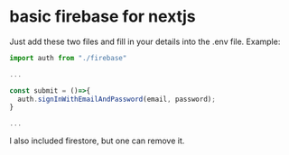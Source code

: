 # basic firebase for nextjs
Just add these two files and fill in your details into the .env file.
Example:

```typescript
import auth from "./firebase"

...

const submit = ()=>{
  auth.signInWithEmailAndPassword(email, password);
}

...

```

I also included firestore, but one can remove it.
